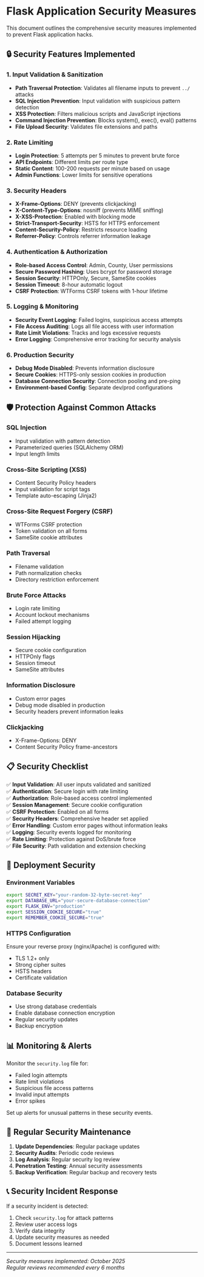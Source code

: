 # Flask Application Security Measures

This document outlines the comprehensive security measures implemented to prevent Flask application hacks.

## 🔒 Security Features Implemented

### 1. **Input Validation & Sanitization**
- **Path Traversal Protection**: Validates all filename inputs to prevent `../` attacks
- **SQL Injection Prevention**: Input validation with suspicious pattern detection  
- **XSS Protection**: Filters malicious scripts and JavaScript injections
- **Command Injection Prevention**: Blocks system(), exec(), eval() patterns
- **File Upload Security**: Validates file extensions and paths

### 2. **Rate Limiting**
- **Login Protection**: 5 attempts per 5 minutes to prevent brute force
- **API Endpoints**: Different limits per route type
- **Static Content**: 100-200 requests per minute based on usage
- **Admin Functions**: Lower limits for sensitive operations

### 3. **Security Headers**
- **X-Frame-Options**: DENY (prevents clickjacking)
- **X-Content-Type-Options**: nosniff (prevents MIME sniffing)
- **X-XSS-Protection**: Enabled with blocking mode
- **Strict-Transport-Security**: HSTS for HTTPS enforcement
- **Content-Security-Policy**: Restricts resource loading
- **Referrer-Policy**: Controls referrer information leakage

### 4. **Authentication & Authorization**
- **Role-based Access Control**: Admin, County, User permissions
- **Secure Password Hashing**: Uses bcrypt for password storage
- **Session Security**: HTTPOnly, Secure, SameSite cookies
- **Session Timeout**: 8-hour automatic logout
- **CSRF Protection**: WTForms CSRF tokens with 1-hour lifetime

### 5. **Logging & Monitoring**
- **Security Event Logging**: Failed logins, suspicious access attempts
- **File Access Auditing**: Logs all file access with user information
- **Rate Limit Violations**: Tracks and logs excessive requests
- **Error Logging**: Comprehensive error tracking for security analysis

### 6. **Production Security**
- **Debug Mode Disabled**: Prevents information disclosure
- **Secure Cookies**: HTTPS-only session cookies in production
- **Database Connection Security**: Connection pooling and pre-ping
- **Environment-based Config**: Separate dev/prod configurations

## 🛡️ Protection Against Common Attacks

### **SQL Injection**
- Input validation with pattern detection
- Parameterized queries (SQLAlchemy ORM)
- Input length limits

### **Cross-Site Scripting (XSS)**
- Content Security Policy headers
- Input validation for script tags
- Template auto-escaping (Jinja2)

### **Cross-Site Request Forgery (CSRF)**
- WTForms CSRF protection
- Token validation on all forms
- SameSite cookie attributes

### **Path Traversal**
- Filename validation
- Path normalization checks
- Directory restriction enforcement

### **Brute Force Attacks**
- Login rate limiting
- Account lockout mechanisms
- Failed attempt logging

### **Session Hijacking**
- Secure cookie configuration
- HTTPOnly flags
- Session timeout
- SameSite attributes

### **Information Disclosure**
- Custom error pages
- Debug mode disabled in production
- Security headers prevent information leaks

### **Clickjacking**
- X-Frame-Options: DENY
- Content Security Policy frame-ancestors

## 📋 Security Checklist

✅ **Input Validation**: All user inputs validated and sanitized  
✅ **Authentication**: Secure login with rate limiting  
✅ **Authorization**: Role-based access control implemented  
✅ **Session Management**: Secure cookie configuration  
✅ **CSRF Protection**: Enabled on all forms  
✅ **Security Headers**: Comprehensive header set applied  
✅ **Error Handling**: Custom error pages without information leaks  
✅ **Logging**: Security events logged for monitoring  
✅ **Rate Limiting**: Protection against DoS/brute force  
✅ **File Security**: Path validation and extension checking  

## 🚀 Deployment Security

### **Environment Variables**
```bash
export SECRET_KEY="your-random-32-byte-secret-key"
export DATABASE_URL="your-secure-database-connection"
export FLASK_ENV="production"
export SESSION_COOKIE_SECURE="true"
export REMEMBER_COOKIE_SECURE="true"
```

### **HTTPS Configuration**
Ensure your reverse proxy (nginx/Apache) is configured with:
- TLS 1.2+ only
- Strong cipher suites
- HSTS headers
- Certificate validation

### **Database Security**
- Use strong database credentials
- Enable database connection encryption
- Regular security updates
- Backup encryption

## 📊 Monitoring & Alerts

Monitor the `security.log` file for:
- Failed login attempts
- Rate limit violations
- Suspicious file access patterns
- Invalid input attempts
- Error spikes

Set up alerts for unusual patterns in these security events.

## 🔄 Regular Security Maintenance

1. **Update Dependencies**: Regular package updates
2. **Security Audits**: Periodic code reviews
3. **Log Analysis**: Regular security log review
4. **Penetration Testing**: Annual security assessments
5. **Backup Verification**: Regular backup and recovery tests

## 📞 Security Incident Response

If a security incident is detected:
1. Check `security.log` for attack patterns
2. Review user access logs
3. Verify data integrity
4. Update security measures as needed
5. Document lessons learned

---
*Security measures implemented: October 2025*  
*Regular reviews recommended every 6 months*